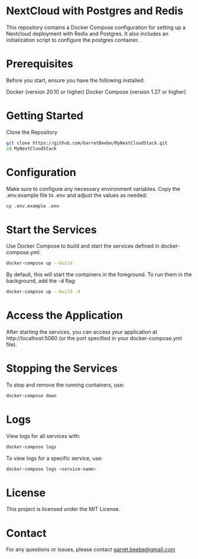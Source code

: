 # NextCloud with Postgres and Redis
  This repository contains a Docker Compose configuration for setting up a Nextcloud deployment with Redis and Postgres. It also includes an initialization script to configure the postgres container.

# Prerequisites
Before you start, ensure you have the following installed:

Docker (version 20.10 or higher)
Docker Compose (version 1.27 or higher)

# Getting Started
Clone the Repository

```bash
git clone https://github.com/GarretBeebe/MyNextCloudStack.git
cd MyNextCloudStack
```
# Configuration

Make sure to configure any necessary environment variables. Copy the .env.example file to .env and adjust the values as needed:

```bash
cp .env.example .env
```
# Start the Services

Use Docker Compose to build and start the services defined in docker-compose.yml:

```bash
docker-compose up --build
```

By default, this will start the containers in the foreground. To run them in the background, add the -d flag:

```bash
docker-compose up --build -d
```

# Access the Application

After starting the services, you can access your application at http://localhost:5080 (or the port specified in your docker-compose.yml file).

# Stopping the Services

To stop and remove the running containers, use:

```bash
docker-compose down
```
# Logs

View logs for all services with:

```bash
docker-compose logs
```

To view logs for a specific service, use:

```bash
docker-compose logs <service-name>
```

# License
This project is licensed under the MIT License.

# Contact
For any questions or issues, please contact garret.beebe@gmail.com

